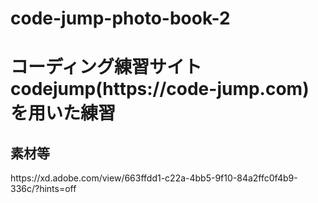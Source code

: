 # code-jump-photo-book-2
  <h1>コーディング練習サイト codejump(https://code-jump.com) を用いた練習</h1>
  <h2>素材等</h2>
  <p>https://xd.adobe.com/view/663ffdd1-c22a-4bb5-9f10-84a2ffc0f4b9-336c/?hints=off</p>
